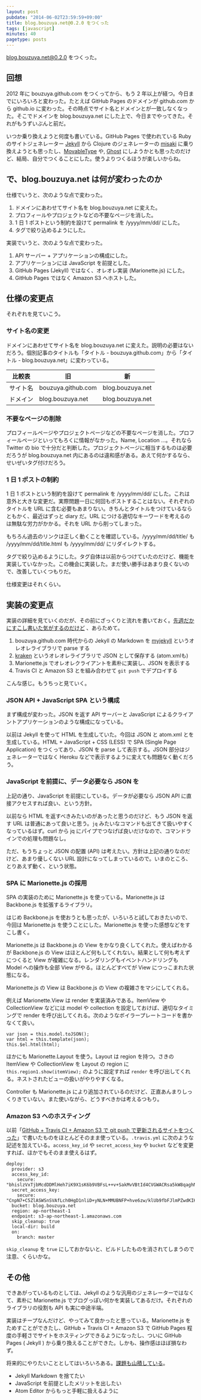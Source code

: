 ```yaml
---
layout: post
pubdate: "2014-06-02T23:59:59+09:00"
title: blog.bouzuya.net@0.2.0 をつくった
tags: [javascript]
minutes: 40
pagetype: posts
---
```

blog.bouzuya.net@0.2.0 をつくった。

## 回想

2012 年に bouzuya.github.com をつくってから、もう 2 年以上が経つ。今日までにいろいろと変わった。たとえば GitHub Pages のドメインが github.com から github.io に変わった。その時点でサイト名とドメインとが一致しなくなった。そこでドメインを blog.bouzuya.net にした上で、今日までやってきた。それがもうずいぶんと前だ。

いつか乗り換えようと何度も書いている。GitHub Pages で使われている Ruby のサイトジェネレーター [Jekyll][jekyll/jekyll] から Clojure のジェネレーターの [misaki][liquidz/misaki] に乗り換えようとも思ったし、[MovableType][movabletype/movabletype] や, [Ghost][tryghost/Ghost] にしようかとも思ったのだけど、結局、自分でつくることにした。使うよりつくるほうが楽しいからね。

## で、blog.bouzuya.net は何が変わったのか

仕様でいうと、次のような点で変わった。

1. ドメインにあわせてサイト名を blog.bouzuya.net に変えた。
2. プロフィールやプロジェクトなどの不要なページを消した。
3. 1 日 1 ポストという制約を設けて permalink を /yyyy/mm/dd/ にした。
4. タグで絞り込めるようにした。

実装でいうと、次のような点で変わった。

1. API サーバー + アプリケーションの構成にした。
2. アプリケーションには JavaScript を前提とした。
3. GitHub Pages (Jekyll) ではなく、オレオレ実装 (Marionette.js) にした。
4. GitHub Pages ではなく Amazon S3 へホストした。

## 仕様の変更点

それぞれを見ていこう。

### サイト名の変更

ドメインにあわせてサイト名を blog.bouzuya.net に変えた。説明の必要はないだろう。個別記事のタイトルも「タイトル - bouzuya.github.com」から「タイトル - blog.bouzuya.net」に変わっている。

比較表   | 旧                 | 新
---------|--------------------|------------------
サイト名 | bouzuya.github.com | blog.bouzuya.net
ドメイン | blog.bouzuya.net   | blog.bouzuya.net

### 不要なページの削除

プロフィールページやプロジェクトページなどの不要なページを消した。プロフィールページといってもろくに情報がなかった。Name, Location ...。それなら Twitter の bio で十分だと判断した。プロジェクトページに相当するものは必要だろうが blog.bouzuya.net 内にあるのは違和感がある。あえて何かするなら、せいぜいタグ付けだろう。

### 1 日 1 ポストの制約

1 日 1 ポストという制約を設けて permalink を /yyyy/mm/dd/ にした。これは意外と大きな変更だ。実際問題一日に何回もポストすることはない。それぞれのタイトルを URL に含む必要もあまりない。きちんとタイトルをつけているならともかく、最近はずっと diary だ。URL につける適切なキーワードを考えるのは無駄な労力がかかる。それを URL から削ってしまった。

もちろん過去のリンクは正しく動くことを確認している。/yyyy/mm/dd/title/ も /yyyy/mm/dd/title.html も /yyyy/mm/dd/ にリダイレクトする。

タグで絞り込めるようにした。タグ自体は以前からつけていたのだけど、機能を実装していなかった。この機会に実装した。まだ使い勝手はあまり良くないので、改善していくつもりだ。

仕様変更はそれくらい。

## 実装の変更点

実装の詳細を見ていくのだが、その前にざっくりと流れを書いておく。[先週だかにすこし書いた気がするのだけど][2014-05-27] 、あらためて。

1. bouzuya.github.com 時代からの Jekyll の Markdown を [myjekyll][bouzuya/myjekyll] というオレオレライブラリで parse する
2. [kraken][bouzuya/kraken] というオレオレライブラリで JSON として保存する (atom.xmlも)
3. Marionette.js でオレオレクライアントを素朴に実装し、JSON を表示する
4. Travis CI と Amazon S3 とを組み合わせて `git push` でデプロイする

こんな感じ。もうちっと見ていく。

### JSON API + JavaScript SPA という構成

まず構成が変わった。JSON を返す API サーバーと JavaScript によるクライアントアプリケーションのような構成になっている。

以前は Jekyll を使って HTML を生成していた。今回は JSON と atom.xml とを生成している。HTML + JavaScript + CSS (LESS) で SPA (Single Page Application) をつくってあり、JSON を parse して表示する。JSON 部分はジェネレーターではなく Heroku などで表示するように変えても問題なく動くだろう。

### JavaScript を前提に、データ必要なら JSON を

上記の通り、JavaScript を前提にしている。データが必要なら JSON API に直接アクセスすれば良い、という方針。

以前なら HTML を返すべきみたいのがあったと思うのだけど、もう JSON を返す URL は普通にあって良いと思う。`jq` みたいなコマンドも出てきて扱いやすくなっているはず。curl から jq にパイプでつなげば良いだけなので、コマンドラインでの処理も問題なし。

ただ、もうちょっと JSON の配置 (API) は考えたい。方針は上記の通りなのだけど、あまり優しくない URL 設計になってしまっているので。いまのところ、とりあえず動く、という状態。

### SPA に Marionette.js の採用

SPA の実装のために Marionette.js を使っている。Marionette.js は Backbone.js を拡張するライブラリ。

はじめ Backbone.js を使おうとも思ったが、いろいろと試しておきたいので、今回は Marionette.js を使うことにした。Marionette.js を使った感想などをすこし書く。

Marionette.js は Backbone.js の View をかなり良くしてくれた。使えばわかるが Backbone.js の View はほとんど何もしてくれない。結果として何も考えずにつくると View が複雑になる。レンダリングもイベントハンドリングも Model への操作も全部 View がやる。ほとんどすべてが View につっこまれた状態になる。

Marionette.js の View は Backbone.js の View の複雑さをマシにしてくれる。

例えば Marionette.View は render を実装済みである。ItemView や CollectionView などには model や collection を設定しておけば、適切なタイミングで render を呼び出してくれる。次のようなボイラープレートコードを書かなくて良い。

    var json = this.model.toJSON();
    var html = this.template(json);
    this.$el.html(html);

ほかにも Marionette.Layout を使う。Layout は region を持つ。さきの ItemView や CollectionView を Layout の region に `this.region1.show(itemView);` のように設定すれば `render` を呼び出してくれる。ネストされたビューの扱いがやりやすくなる。

Controller も Marionette.js により追加されているのだけど、正直あんまりしっくりきていない。また使いながら、どうすべきかは考えるつもり。

### Amazon S3 へのホスティング

以前「[GitHub + Travis CI + Amazon S3 で git push で更新されるサイトをつくった][2014-05-20]」で書いたものをほとんどそのまま使っている。`.travis.yml` に次のような記述を加えている。`access_key_id` や `secret_access_key` や `bucket` などを変更すれば、ほかでもそのまま使えるはず。

    deploy:
      provider: s3
      access_key_id:
        secure: "bhislzVxTjbMcdDDMlHeh7iK9X1sK6b9VBFsL++v+SakMvVBtId4CVGWACRsa5kW8qaghNt8tm8kC4B5X0Y/VSJ6BfNIADkIVOZkkmV2GMGyX3Vlul4/D9Lu83SytKyPS5Krldv6Q3PuyVWRWwjdX9T97pjC0DqVbmfimV6JK6E="
      secret_access_key:
        secure: "CnpN7+C5ZlASWSnSVAfLch0HgD1nliD+yNLN+MMUBNFP+hve6zw/klUb9fbFJlmPZwdKIKKnNYcMQdV2wWkDqUwzpbePNV3UznHLdhK65pijlu/QMmu+V+fGypscw1nHbSFFL5nLSqLJWHVouoDCHbJ1x7nJ01XAOZEwVimIv7A="
      bucket: blog.bouzuya.net
      region: ap-northeast-1
      endpoint: s3-ap-northeast-1.amazonaws.com
      skip_cleanup: true
      local-dir: build
      on:
        branch: master

`skip_cleanup` を `true` にしておかないと、ビルドしたものを消されてしまうので注意、くらいかな。

## その他

できあがっているものとしては、Jekyll のような汎用のジェネレーターではなくて、素朴に Marionette.js でブログっぽい何かを実装してあるだけ。それぞれのライブラリの役割も API も実に中途半端。

実装はチープなんだけど、やってみて良かったと思っている。Marionette.js をためすことができたし、GitHub + Travis CI + Amazon S3 で GitHub Pages 程度の手軽さでサイトをホスティングできるようになったし、ついに GitHub Pages ( Jekyll ) から乗り換えることができた。しかも、操作感はほぼ損なわず。

将来的にやりたいこととしてはいろいろある。[課題も山積している][bouzuya/blog.bouzuya.net/issues]。

- Jekyll Markdown を捨てたい
- JavaScript を前提としたメリットを出したい
- Atom Editor からもっと手軽に扱えるように

[bouzuya/blog.bouzuya.net/issues]: https://github.com/bouzuya/blog.bouzuya.net/issues
[2014-05-20]: http://blog.bouzuya.net/2014/05/20/
[2014-05-27]: http://blog.bouzuya.net/2014/05/27/
[tryghost/Ghost]: https://github.com/tryghost/Ghost
[jekyll/jekyll]: https://github.com/jekyll/jekyll
[liquidz/misaki]: https://github.com/liquidz/misaki
[movabletype/movabletype]: https://github.com/movabletype/movabletype
[bouzuya/myjekyll]: https://github.com/bouzuya/myjekyll
[bouzuya/kraken]: https://github.com/bouzuya/kraken
